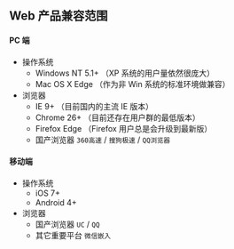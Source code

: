 ## Web 产品兼容范围

#### PC 端
* 操作系统
  * Windows NT 5.1+ （XP 系统的用户量依然很庞大）
  * Mac OS X Edge （作为非 Win 系统的标准环境做兼容）
* 浏览器
  * IE 9+ （目前国内的主流 IE 版本）
  * Chrome 26+ （目前还存在用户群的最低版本）
  * Firefox Edge （Firefox 用户总是会升级到最新版）
  * 国产浏览器 `360高速` / `搜狗极速` / `QQ浏览器`

#### 移动端
* 操作系统
  * iOS 7+
  * Android 4+ 
* 浏览器
  * 国产浏览器 `UC` / `QQ`
  * 其它重要平台 `微信嵌入`
